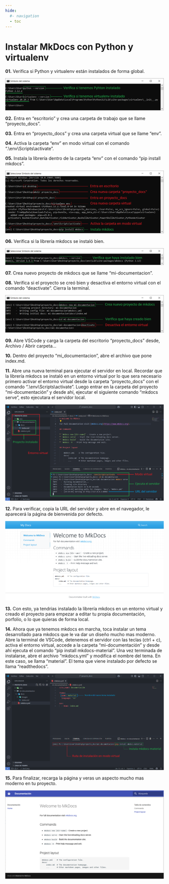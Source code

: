 ```yaml
---
hide:
  #- navigation
  - toc
---
```


# Instalar MkDocs con Python y virtualenv

<p><strong>01.</strong> Verifica si Python y virtualenv están instalados de forma global.</p>

![Git Hub Image](images/mkdocs/01.python_virtualenv.png)
<br>

<p><strong>02.</strong> Entra en “escritorio” y crea una carpeta de trabajo que se llame “proyecto_docs”.</p>
<p><strong>03.</strong> Entra en “proyecto_docs” y crea una carpeta virtual que se llame “env”.</P>
<p><strong>04.</strong> Actíva la carpeta “env” en modo virtual con el comando “.\env\Scripts\activate”.</p>
<p><strong>05.</strong> Instala la librería dentro de la carpeta “env” con el comando “pip install mkdocs”.</p>

![Git Hub Image](images/mkdocs/02.instalacion_virtual_mkdocs.png)
<br>

<p><strong>06.</strong> Verifica si la librería mkdocs se instaló bien.</p>

![Git Hub Image](images/mkdocs/03.mkdocs_version.png)
<br>

<p><strong>07.</strong> Crea nuevo proyecto de mkdocs que se llame “mi-documentacion”.</p>
<p><strong>08.</strong> Verifica si el proyecto se creó bien y desactiva el entorno virtual con el comando “deactivate”. Cierra la terminal.</p>

![Git Hub Image](images/mkdocs/04.mkdocs_nuevo_proyecto.png)
<br>

<p><strong>09.</strong> Abre VSCode y carga la carpeta del escritorio “proyecto_docs” desde, Archivo / Abrir carpeta…</p>
<p><strong>10.</strong> Dentro del proyecto “mi_documentacion”, abre el archivo que pone index.md.</p>
<p><strong>11.</strong> Abre una nueva terminal para ejecutar el servidor en local. Recordar que la librería mkdocs se instaló en un entorno virtual por lo que sera necesario primero activar el entorno virtual desde la carpeta “proyecto_docs” con el
comando “.\env\Scripts\activate”. Luego entrar en la carpeta del proyecto “mi-documentación” y desde ahí, ejecutar
el siguiente comando “mkdocs serve”, esto ejecutara el servidor local.</p>

![Git Hub Image](images/mkdocs/05.vscode_ejecutar_servidor.png)
<br>

<p><strong>12.</strong> Para verificar, copia la URL del servidor y abre en el navegador, le aparecerá la página de bienvenida por defecto.</p>

![Git Hub Image](images/mkdocs/06.mkdocs_index.png)
<br>

<p><strong>13.</strong> Con esto, ya tendrias instalado la librería mkdocs en un entorno virtual y creado el proyecto para empezar a editar tu propia documentación, porfolio, o lo que quieras de forma local.</p>
<p><strong>14.</strong> Ahora que ya tenemos mkdocs en marcha, toca instalar un tema desarrollado para mkdocs que le va dar un
diseño mucho mas moderno. Abre la terminal de VSCode, detenemos el servidor con las teclas (ctrl + c), activa el entorno virtual, accede a la carpeta “mi-documentación” y desde ahí ejecuta el comando “pip install mkdocs-material”.
Una vez terminada de instalarse, abre el archivo “mkdocs.yml” y modifica el nombre del tema. En este caso, se llama “material”. El tema que viene instalado por defecto se llama “readthedocs”.</p>

![Git Hub Image](images/mkdocs/07.instalar_temas.png)
<br>

<p><strong>15.</strong> Para finalizar, recarga la página y veras un aspecto mucho mas moderno en tu proyecto.</p>

![Git Hub Image](images/mkdocs/08.mkdocs_tema_nuevo_index.png)
<br>
<br>
